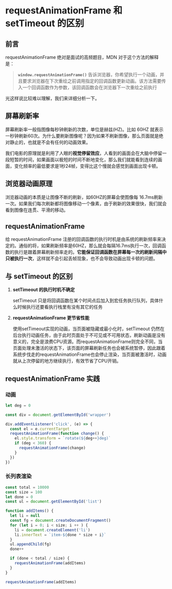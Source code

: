 # requestAnimationFrame 和 setTimeout 的区别

## 前言

requestAnimationFrame 绝对是面试的高频题目，MDN 对于这个方法的解释是：

> **`window.requestAnimationFrame()`** 告诉浏览器，你希望执行一个动画，并且要求浏览器在下次重绘之前调用指定的回调函数更新动画。该方法需要传入一个回调函数作为参数，该回调函数会在浏览器下一次重绘之前执行

光这样说比较难以理解，我们来详细分析一下。



## 屏幕刷新率

屏幕刷新率一般指图像每秒钟刷新的次数，单位是赫兹(HZ)。比如 60HZ 就表示一秒钟刷新60次。为什么要刷新图像呢？因为如果不刷新图像，那么页面就是绝对静止的，也就是不会有任何的动画效果。

我们电影的原理就是利用了人眼的**视觉停留效应**，人看到的画面会在大脑中停留一段短暂的时间，如果画面以极短的时间不断地变化，那么我们就能看到连续的画面，变化频率的最低要求是1秒24帧，变得比这个慢就会感觉到画面出现卡顿。



## 浏览器动画原理

浏览器动画的本质是让图像不断的刷新，如60HZ的屏幕会使图像每 16.7ms刷新一次。如果我们每次刷新都将图像移动一个像素，由于刷新的效果很快，我们就会看到图像在连贯、平滑的移动。



## requestAnimationFrame

给 requestAnimationFrame 注册的回调函数的执行时机是由系统的刷新频率来决定的。通俗的将，如果刷新频率是60HZ，那么就会每隔16.7ms执行一次，回调函数的执行是跟着屏幕刷新频率走的。**它能保证回调函数在屏幕每一次的刷新间隔中只被执行一次**，这样就不会引起丢帧现象，也不会导致动画出现卡顿的问题。



## 与 setTimeout 的区别

1. **setTimeout 的执行时机不确定**

   setTimeout 只是将回调函数在某个时间点后加入到宏任务执行队列，具体什么时候执行还要看执行栈里有没有其它的任务

2. **requestAnimationFrame 更节省性能**

   使用setTimeout实现的动画，当页面被隐藏或最小化时，setTimeout 仍然在后台执行动画任务，由于此时页面处于不可见或不可用状态，刷新动画是没有意义的，完全是浪费CPU资源。而requestAnimationFrame则完全不同，当页面处理未激活的状态下，该页面的屏幕刷新任务也会被系统暂停，因此跟着系统步伐走的requestAnimationFrame也会停止渲染，当页面被激活时，动画就从上次停留的地方继续执行，有效节省了CPU开销。



## requestAnimationFrame 实践

### 动画

```js
let deg = 0

const div = document.getElementById('wrapper')

div.addEventListener('click', (e) => {
  const el = e.currentTarget
  requestAnimationFrame(function change() {
    el.style.transform = `rotate(${deg++}deg)`
    if (deg < 360) {
      requestAnimationFrame(change)
    }
  })
})
```

### 长列表渲染

```js
const total = 10000
const size = 100
let done = 0
const ul = document.getElementById('list')

function addItems() {
  let li = null
  const fg = document.createDocumentFragment()
  for (let i = 0; i < size; i ++ ) {
    li = document.createElement('li')
    li.innerText = `item-${done * size + i}`
  }
  ul.appendChild(fg)
  done++

  if (done < total / size) {
    requestAnimationFrame(addItems)
  }
}

requestAnimationFrame(addItems)
```

